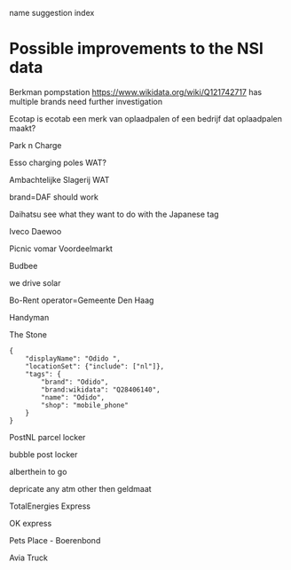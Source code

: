 name suggestion index
# Possible improvements to the NSI data

Berkman pompstation
<https://www.wikidata.org/wiki/Q121742717>
has multiple brands need further investigation

Ecotap
is ecotab een merk van oplaadpalen of een bedrijf dat oplaadpalen maakt?

Park n Charge

Esso charging poles
WAT?

Ambachtelijke Slagerij
WAT

brand=DAF
should work

Daihatsu
see what they want to do with the Japanese tag

Iveco
Daewoo

Picnic
vomar Voordeelmarkt

Budbee

we drive solar

Bo-Rent
operator=Gemeente Den Haag


Handyman

The Stone

```
{
	"displayName": "Odido ",
	"locationSet": {"include": ["nl"]},
	"tags": {
		"brand": "Odido",
		"brand:wikidata": "Q28406140",
		"name": "Odido",
		"shop": "mobile_phone"
	}
}
```

PostNL parcel locker

bubble post locker

alberthein to go

depricate any atm other then geldmaat

TotalEnergies Express

OK express

Pets Place - Boerenbond

Avia Truck